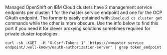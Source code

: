 Managed OpenShift on IBM Cloud clusters have 2 management service endpoints per cluster: 1 for the master service endpoint
and one for the OCP OAuth endpoint. The former is easily obtained with `ibmcloud cs cluster get` commands while the other is
more obscure. Use the info below to find this port if you need it for clever proxying solutions sometimes required for private
cluster topologies.

```
curl -sk -XGET  -H "X-Csrf-Token: 1" 'https://<<master service endpoint/.well-known/oauth-authorization-server' | grep token_endpoint
```
